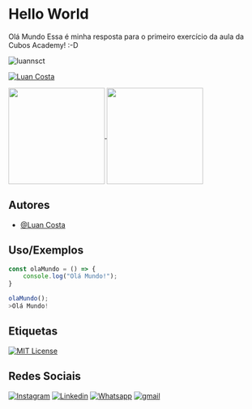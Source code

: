 

# Hello World
Olá Mundo 
Essa é minha resposta para o primeiro exercício da aula da Cubos Academy! :-D

<p align="left"> <img src="https://komarev.com/ghpvc/?username=luannsct&label=Profile%20views&color=0e75b6&style=flat" alt="luannsct" /> </p>

[![Luan Costa](https://github-readme-stats.vercel.app/api?username=DavibernardesA&show_icons=true&theme=transparent)](https://github.com/DavibernardesA/github-readme-stats)


<a href="https://github.com/DavibernardesA/github-readme-stats" >
  <img align="center" style="height: 190px" src="https://github-readme-stats.vercel.app/api?username=DavibernardesA&show_icons=true&theme=dark" />
</a>
<a href="https://github.com/DavibernardesA/convoychat">
  <img align="center" style="height: 190px" src="https://github-readme-stats.vercel.app/api/top-langs/?username=DavibernardesA&layout=donut" />
</a>

## Autores

- [@Luan Costa](https://www.github.com/luannsct/)


## Uso/Exemplos

```javascript
const olaMundo = () => {
    console.log("Olá Mundo!");
}

olaMundo();
>Olá Mundo!
```


## Etiquetas

[![MIT License](https://img.shields.io/badge/License-MIT-green.svg)](https://choosealicense.com/licenses/mit/)

## Redes Sociais

[![Instagram](https://img.shields.io/badge/Instagram-%23E4405F.svg?style=for-the-badge&logo=Instagram&logoColor=white)](https://instagram.com/luan.nsct)
[![Linkedin](https://img.shields.io/badge/LinkedIn-0077B5?style=for-the-badge&logo=linkedin&logoColor=white)](https://www.linkedin.com/in/luannsct/)
[![Whatsapp](https://img.shields.io/badge/WhatsApp-25D366?style=for-the-badge&logo=whatsapp&logoColor=white)](https://wa.me/5593992015813)
[![gmail](https://img.shields.io/badge/Gmail-D14836?style=for-the-badge&logo=gmail&logoColor=white)](mailto:luan.nsct@gmail.com)
</p>
